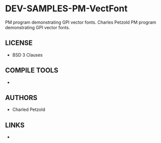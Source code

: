 # DEV-SAMPLES-PM-VectFont
PM program demonstrating GPI vector fonts.  Charles Petzold PM program demonstrating GPI vector fonts.

## LICENSE
* BSD 3 Clauses

## COMPILE TOOLS
* 
 
## AUTHORS
* Charled Petzold

## LINKS
* 
